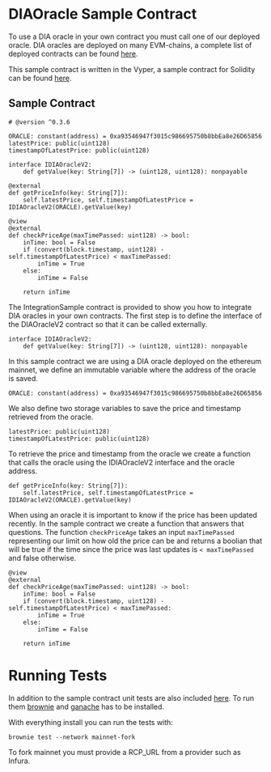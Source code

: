 # DIAOracle Sample Contract

To use a DIA oracle in your own contract you must call one of our deployed oracle. DIA oracles are 
deployed on many EVM-chains, a complete list of deployed contracts can be found 
[here](https://docs.diadata.org/documentation/oracle-documentation/deployed-contracts).

This sample contract is written in the Vyper, a sample contract for Solidity can be found [here](https://github.com/diadata-org/DIA-integration-sample).


## Sample Contract

```
# @version ^0.3.6

ORACLE: constant(address) = 0xa93546947f3015c986695750b8bbEa8e26D65856
latestPrice: public(uint128)
timestampOfLatestPrice: public(uint128)

interface IDIAOracleV2:
    def getValue(key: String[7]) -> (uint128, uint128): nonpayable

@external
def getPriceInfo(key: String[7]):
    self.latestPrice, self.timestampOfLatestPrice = IDIAOracleV2(ORACLE).getValue(key)

@view
@external
def checkPriceAge(maxTimePassed: uint128) -> bool:
    inTime: bool = False
    if (convert(block.timestamp, uint128) - self.timestampOfLatestPrice) < maxTimePassed:
        inTime = True
    else:
        inTime = False 

    return inTime
```

The IntegrationSample contract is provided to show you how to integrate DIA oracles in your own contracts. The first step is to define
the interface of the DIAOracleV2 contract so that it can be called externally.

```
interface IDIAOracleV2:
    def getValue(key: String[7]) -> (uint128, uint128): nonpayable
``` 

In this sample contract we are using a DIA oracle deployed on the ethereum mainnet, we define
an immutable variable where the address of the oracle is saved. 

```
ORACLE: constant(address) = 0xa93546947f3015c986695750b8bbEa8e26D65856
```

We also define two storage variables to save the price and timestamp retrieved from the oracle.

```
latestPrice: public(uint128)
timestampOfLatestPrice: public(uint128)
```

To retrieve the price and timestamp from the oracle we create a function that calls the
oracle using the IDIAOracleV2 interface and the oracle address.

```
def getPriceInfo(key: String[7]):
    self.latestPrice, self.timestampOfLatestPrice = IDIAOracleV2(ORACLE).getValue(key)
```

When using an oracle it is important to know if the price has been updated recently. In the sample
contract we create a function that answers that questions. The function ```checkPriceAge``` takes an input ```maxTimePassed``` 
representing our limit on how old the price can be and returns a boolian that will be true
if the time since the price was last updates is ```< maxTimePassed``` and false otherwise.

```
@view
@external
def checkPriceAge(maxTimePassed: uint128) -> bool:
    inTime: bool = False
    if (convert(block.timestamp, uint128) - self.timestampOfLatestPrice) < maxTimePassed:
        inTime = True
    else:
        inTime = False 

    return inTime
```

# Running Tests

In addition to the sample contract unit tests are also included [here](https://github.com/tajobin/DIA-vyper-integration-sample/blob/main/tests/test_sample.py). To run them [brownie](https://github.com/eth-brownie/brownie) and [ganache](https://github.com/trufflesuite/ganache) has to be installed. 

With everything install you can run the tests with:
```
brownie test --network mainnet-fork
```

To fork mainnet you must provide a RCP_URL from a provider such as Infura. 






